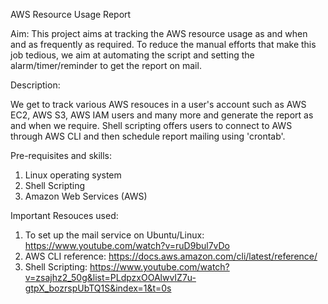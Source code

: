 AWS Resource Usage Report

Aim: This project aims at tracking the AWS resource usage as and when and as frequently as required. 
To reduce the manual efforts that make this job tedious, we aim at automating the script and setting the alarm/timer/reminder to get the report on mail.

Description:

We get to track various AWS resouces in a user's account such as AWS EC2, AWS S3, AWS IAM users and many more and generate the report as and when we require.
Shell scripting offers users to connect to AWS through AWS CLI and then schedule report mailing using 'crontab'.

Pre-requisites and skills:

1. Linux operating system
2. Shell Scripting
3. Amazon Web Services (AWS)

Important Resouces used:

1. To set up the mail service on Ubuntu/Linux: https://www.youtube.com/watch?v=ruD9bul7vDo
2. AWS CLI reference: https://docs.aws.amazon.com/cli/latest/reference/
3. Shell Scripting: https://www.youtube.com/watch?v=zsajhz2_50g&list=PLdpzxOOAlwvIZ7u-gtpX_bozrspUbTQ1S&index=1&t=0s
   


